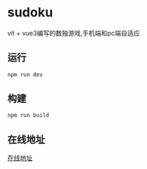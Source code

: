 # sudoku

vit + vue3编写的数独游戏,手机端和pc端自适应

## 运行
```bash
npm run dev
```

## 构建
```bash
npm run build
```

## 在线地址
[在线地址](https://sudoku.blog1997.com)

